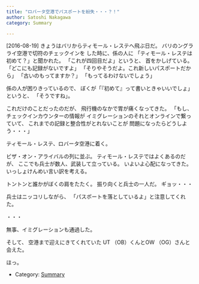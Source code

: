 ```yaml
---
title: "ロバータ空港でパスポートを紛失・・・？！"
author: Satoshi Nakagawa
category: Summary

---
```


[2016-08-19]  きょうはバリからティモール・レステへ飛ぶ日だ。
バリのングラライ空港で切符のチェックインを
した時に、係の人に
「ティモール・レステは初めて？」と聞かれた。
「これが四回目だよ」というと、
首をかしげている。
「どこにも記録がないですよ」
「そりやそうだよ。これ新しいパスポートだから」
「古いのもってますか？」
「もってるわけないでしょう」

 係の人が困りきっているので、
ぼくが「『初めて』って書いときゃいいでしょ」
というと、
「そうですね」。

 これだけのことだったのだが、
飛行機のなかで胃が痛くなってきた。
「もし、チェックインカウンターの情報が
イミグレーションのそれとオンラインで繋っていて、
これまでの記録と整合性がとれないことが
問題になったらどうしよう・・・」

 ティモール・レステ、ロバータ空港に着く。

 ビザ・オン・アライバルの列に並ぶ。
ティモール・レステではよくあるのだが、
ここでも兵士が数人、武装して立っている。
いよいよ心配になってきた。
いっしょけんめい言い訳を考える。

 トントンと誰かがぼくの肩をたたく。
振り向くと兵士の一人だ。
ギョッ・・・

<!--more-->

 兵士はニッコリしながら、
「パスポートを落としているよ」と注意してくれた。

 ・・・

 無事、イミグレーションも通過した。

 そして、
空港まで迎えにきてくれていた
UT （OB）くんとOW （OG）さんと会えた。

 ほっ。

- Category: [Summary](categories.html#Summary)

